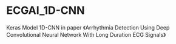 # ECGAI_1D-CNN
Keras Model 1D-CNN  in paper 《Arrhythmia Detection Using Deep Convolutional Neural Network With Long Duration ECG Signals》
